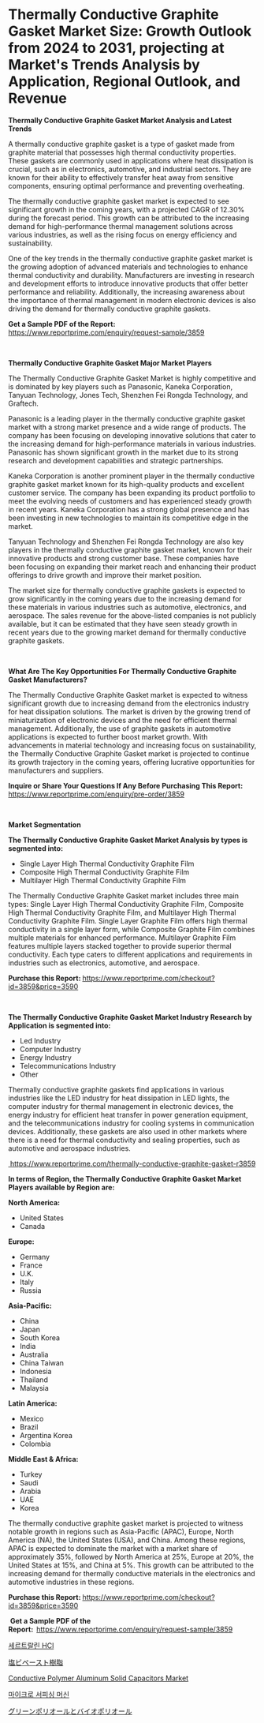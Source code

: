 <p><h1>Thermally Conductive Graphite Gasket Market Size: Growth Outlook from 2024 to 2031, projecting at Market's Trends Analysis by Application, Regional Outlook, and Revenue</h1></p><p><strong>Thermally Conductive Graphite Gasket Market Analysis and Latest Trends</strong></p>
<p><p>A thermally conductive graphite gasket is a type of gasket made from graphite material that possesses high thermal conductivity properties. These gaskets are commonly used in applications where heat dissipation is crucial, such as in electronics, automotive, and industrial sectors. They are known for their ability to effectively transfer heat away from sensitive components, ensuring optimal performance and preventing overheating.</p><p>The thermally conductive graphite gasket market is expected to see significant growth in the coming years, with a projected CAGR of 12.30% during the forecast period. This growth can be attributed to the increasing demand for high-performance thermal management solutions across various industries, as well as the rising focus on energy efficiency and sustainability.</p><p>One of the key trends in the thermally conductive graphite gasket market is the growing adoption of advanced materials and technologies to enhance thermal conductivity and durability. Manufacturers are investing in research and development efforts to introduce innovative products that offer better performance and reliability. Additionally, the increasing awareness about the importance of thermal management in modern electronic devices is also driving the demand for thermally conductive graphite gaskets.</p></p>
<p><strong>Get a Sample PDF of the Report:&nbsp;</strong> <a href="https://www.reportprime.com/enquiry/request-sample/3859">https://www.reportprime.com/enquiry/request-sample/3859</a></p>
<p>&nbsp;</p>
<p><strong>Thermally Conductive Graphite Gasket Major Market Players</strong></p>
<p><p>The Thermally Conductive Graphite Gasket Market is highly competitive and is dominated by key players such as Panasonic, Kaneka Corporation, Tanyuan Technology, Jones Tech, Shenzhen Fei Rongda Technology, and Graftech. </p><p>Panasonic is a leading player in the thermally conductive graphite gasket market with a strong market presence and a wide range of products. The company has been focusing on developing innovative solutions that cater to the increasing demand for high-performance materials in various industries. Panasonic has shown significant growth in the market due to its strong research and development capabilities and strategic partnerships.</p><p>Kaneka Corporation is another prominent player in the thermally conductive graphite gasket market known for its high-quality products and excellent customer service. The company has been expanding its product portfolio to meet the evolving needs of customers and has experienced steady growth in recent years. Kaneka Corporation has a strong global presence and has been investing in new technologies to maintain its competitive edge in the market.</p><p>Tanyuan Technology and Shenzhen Fei Rongda Technology are also key players in the thermally conductive graphite gasket market, known for their innovative products and strong customer base. These companies have been focusing on expanding their market reach and enhancing their product offerings to drive growth and improve their market position.</p><p>The market size for thermally conductive graphite gaskets is expected to grow significantly in the coming years due to the increasing demand for these materials in various industries such as automotive, electronics, and aerospace. The sales revenue for the above-listed companies is not publicly available, but it can be estimated that they have seen steady growth in recent years due to the growing market demand for thermally conductive graphite gaskets.</p></p>
<p>&nbsp;</p>
<p><strong>What Are The Key Opportunities For Thermally Conductive Graphite Gasket Manufacturers?</strong></p>
<p><p>The Thermally Conductive Graphite Gasket market is expected to witness significant growth due to increasing demand from the electronics industry for heat dissipation solutions. The market is driven by the growing trend of miniaturization of electronic devices and the need for efficient thermal management. Additionally, the use of graphite gaskets in automotive applications is expected to further boost market growth. With advancements in material technology and increasing focus on sustainability, the Thermally Conductive Graphite Gasket market is projected to continue its growth trajectory in the coming years, offering lucrative opportunities for manufacturers and suppliers.</p></p>
<p><strong>Inquire or Share Your Questions If Any Before Purchasing This Report:</strong> <a href="https://www.reportprime.com/enquiry/pre-order/3859">https://www.reportprime.com/enquiry/pre-order/3859</a></p>
<p>&nbsp;</p>
<p><strong>Market Segmentation</strong></p>
<p><strong>The Thermally Conductive Graphite Gasket Market Analysis by types is segmented into:</strong></p>
<p><ul><li>Single Layer High Thermal Conductivity Graphite Film</li><li>Composite High Thermal Conductivity Graphite Film</li><li>Multilayer High Thermal Conductivity Graphite Film</li></ul></p>
<p><p>The Thermally Conductive Graphite Gasket market includes three main types: Single Layer High Thermal Conductivity Graphite Film, Composite High Thermal Conductivity Graphite Film, and Multilayer High Thermal Conductivity Graphite Film. Single Layer Graphite Film offers high thermal conductivity in a single layer form, while Composite Graphite Film combines multiple materials for enhanced performance. Multilayer Graphite Film features multiple layers stacked together to provide superior thermal conductivity. Each type caters to different applications and requirements in industries such as electronics, automotive, and aerospace.</p></p>
<p><strong>Purchase this Report:&nbsp;</strong><a href="https://www.reportprime.com/checkout?id=3859&price=3590">https://www.reportprime.com/checkout?id=3859&price=3590</a></p>
<p>&nbsp;</p>
<p><strong>The Thermally Conductive Graphite Gasket Market Industry Research by Application is segmented into:</strong></p>
<p><ul><li>Led Industry</li><li>Computer Industry</li><li>Energy Industry</li><li>Telecommunications Industry</li><li>Other</li></ul></p>
<p><p>Thermally conductive graphite gaskets find applications in various industries like the LED industry for heat dissipation in LED lights, the computer industry for thermal management in electronic devices, the energy industry for efficient heat transfer in power generation equipment, and the telecommunications industry for cooling systems in communication devices. Additionally, these gaskets are also used in other markets where there is a need for thermal conductivity and sealing properties, such as automotive and aerospace industries.</p></p>
<p><a href="https://www.reportprime.com/thermally-conductive-graphite-gasket-r3859">&nbsp;https://www.reportprime.com/thermally-conductive-graphite-gasket-r3859</a></p>
<p><strong>In terms of Region, the Thermally Conductive Graphite Gasket Market Players available by Region are:</strong></p>
<p>
    <p> <strong> North America: </strong>
        <ul>
            <li>United States</li>
            <li>Canada</li>
        </ul>
        </p> 
    <p> <strong> Europe: </strong>
        <ul>
            <li>Germany</li>
            <li>France</li>
            <li>U.K.</li>
            <li>Italy</li>
            <li>Russia</li>
        </ul>
        </p> 
    <p> <strong> Asia-Pacific: </strong>
        <ul>
            <li>China</li>
            <li>Japan</li>
            <li>South Korea</li>
            <li>India</li>
            <li>Australia</li>
            <li>China Taiwan</li>
            <li>Indonesia</li>
            <li>Thailand</li>
            <li>Malaysia</li>
        </ul>
        </p> 
    <p> <strong> Latin America: </strong>
        <ul>
            <li>Mexico</li>
            <li>Brazil</li>
            <li>Argentina Korea</li>
            <li>Colombia</li>
        </ul>
        </p> 
    <p> <strong> Middle East & Africa: </strong>
        <ul>
            <li>Turkey</li>
            <li>Saudi</li>
            <li>Arabia</li>
            <li>UAE</li>
            <li>Korea</li>
        </ul>
    </p>
    </p>
<p><p>The thermally conductive graphite gasket market is projected to witness notable growth in regions such as Asia-Pacific (APAC), Europe, North America (NA), the United States (USA), and China. Among these regions, APAC is expected to dominate the market with a market share of approximately 35%, followed by North America at 25%, Europe at 20%, the United States at 15%, and China at 5%. This growth can be attributed to the increasing demand for thermally conductive materials in the electronics and automotive industries in these regions.</p></p>
<p><strong>Purchase this Report: </strong><a href="https://www.reportprime.com/checkout?id=3859&price=3590">https://www.reportprime.com/checkout?id=3859&price=3590</a></p>
<p>&nbsp;<strong>Get a Sample PDF of the Report:&nbsp;&nbsp;</strong><a href="https://www.reportprime.com/enquiry/request-sample/3859">https://www.reportprime.com/enquiry/request-sample/3859</a></p>
<p><strong></strong></p>
<p><p><a href="https://medium.com/@genius6587678/%EC%84%B8%ED%8A%B8%EB%9E%84%EB%A6%B0-%EC%97%BC%ED%99%94%EB%AC%BC-%EC%8B%9C%EC%9E%A5-%EC%8B%9C%EC%9E%A5-%EC%A0%90%EC%9C%A0%EC%9C%A8-%EC%8B%9C%EC%9E%A5-%EB%8F%99%ED%96%A5-%EB%B0%8F-%EB%AF%B8%EB%9E%98-%EC%84%B1%EC%9E%A5-%ED%83%90%EC%83%89-f7a54b7cf116">세르트랄린 HCl</a></p><p><a href="https://medium.com/@jarredmertz53/pvc%E3%83%9A%E3%83%BC%E3%82%B9%E3%83%88%E6%A8%B9%E8%84%82%E5%B8%82%E5%A0%B4-%E5%B8%82%E5%A0%B4%E3%82%B7%E3%82%A7%E3%82%A2-%E5%B8%82%E5%A0%B4%E3%83%88%E3%83%AC%E3%83%B3%E3%83%89-%E3%81%8A%E3%82%88%E3%81%B3%E5%B0%86%E6%9D%A5%E3%81%AE%E6%88%90%E9%95%B7%E3%82%92%E6%8E%A2%E3%82%8B-215239c79b72">塩ビペースト樹脂</a></p><p><a href="https://github.com/LibbySpencer2018/Market-Research-Report-List-1/blob/main/conductive-polymer-aluminum-solid-capacitors-market.md">Conductive Polymer Aluminum Solid Capacitors Market</a></p><p><a href="https://medium.com/@fly879567/%EB%A7%88%EC%9D%B4%ED%81%AC%EB%A1%9C-%EC%84%9C%ED%94%BC%EC%8B%B1-%EA%B8%B0%EA%B3%84-%EC%8B%9C%EC%9E%A5-%EB%B6%84%EC%84%9D-%EA%B8%80%EB%A1%9C%EB%B2%8C-%EC%82%B0%EC%97%85-%EC%A0%84%EB%A7%9D%EA%B3%BC-%EC%98%88%EC%B8%A1-2024%EB%85%84-2031%EB%85%84-04356978f2ac">마이크로 서피싱 머신</a></p><p><a href="https://medium.com/@josephmiller1959/%E7%B7%91%E8%89%B2%E3%81%8A%E3%82%88%E3%81%B3%E3%83%90%E3%82%A4%E3%82%AA%E3%83%9D%E3%83%AA%E3%82%AA%E3%83%BC%E3%83%AB%E5%B8%82%E5%A0%B4-2031%E5%B9%B4%E3%81%BE%E3%81%A7%E3%81%AE%E3%83%88%E3%83%AC%E3%83%B3%E3%83%89-%E4%BA%88%E6%B8%AC-%E7%AB%B6%E4%BA%89%E5%88%86%E6%9E%90-c67a9b5ea267">グリーンポリオールとバイオポリオール</a></p></p>